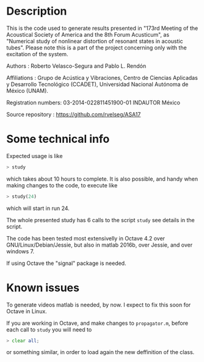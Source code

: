 # Description

This is the code used to generate results presented in "173rd Meeting of the Acoustical Society of America and the 8th Forum Acusticum", as "Numerical study of nonlinear distortion of resonant states in acoustic tubes". Please note this is a part of the project concerning only with the excitation of the system.

Authors : Roberto Velasco-Segura and Pablo L. Rendón

Affiliations : Grupo de Acústica y Vibraciones, Centro de Ciencias
Aplicadas y Desarrollo Tecnológico (CCADET), Universidad Nacional
Autónoma de México (UNAM).

Registration numbers: 03-2014-022811451900-01 INDAUTOR México

Source repository : https://github.com/rvelseg/ASA17

# Some technical info

Expected usage is like
```Octave
> study
```
which takes about 10 hours to complete. It is also possible, and handy when making changes to the code, to execute like
```Octave
> study(24)
```
which will start in run 24.

The whole presented study has 6 calls to the script `study` see details in
the script.

The code has been tested most extensivelly in Octave 4.2 over
GNU/Linux/Debian/Jessie, but also in matlab 2016b, over Jessie, and
over windows 7.

If using Octave the "signal" package is needed.

# Known issues

To generate videos matlab is needed, by now. I expect to fix this soon
for Octave in Linux.

If you are working in Octave, and make changes to `propagator.m`, before each call to `study` you will need to
```Octave
> clear all;
```
or something similar, in order to load again the new deffinition of the class.

